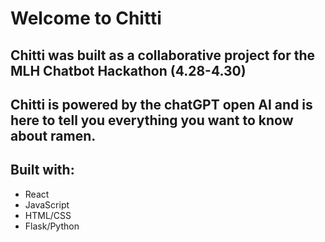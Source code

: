 # Welcome to Chitti
## Chitti was built as a collaborative project for the MLH Chatbot Hackathon (4.28-4.30)
## Chitti is powered by the chatGPT open AI and is here to tell you everything you want to know about ramen. 

## Built with:
* React
* JavaScript
* HTML/CSS
* Flask/Python